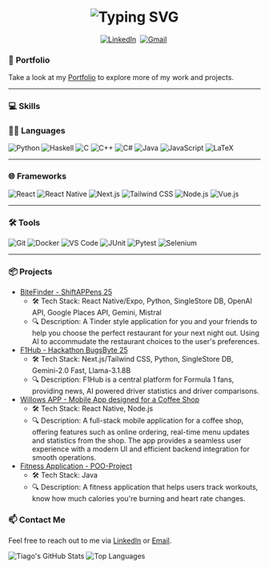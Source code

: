 <h1 align="center">
  <img src="https://readme-typing-svg.herokuapp.com?font=Fira+Code&weight=600&size=40&duration=3000&pause=1000&center=true&vCenter=true&width=500&height=70&lines=Hi%2C+I'm+Tiago+%F0%9F%91%8B;Software+Engineer;Problem+Solver;Test-Driven Developer;Coffee-Powered Dev;Full-Stack Developer;" alt="Typing SVG" />
</h1>

<p align="center">
  <a href="https://www.linkedin.com/in/tiago-guedes-60b949232/"><img src="https://img.shields.io/badge/linkedin-%230077B5.svg?&style=for-the-badge&logo=linkedin&logoColor=white" alt="LinkedIn" /></a>&nbsp;
  <a href="mailto:tiago.matos.guedes555@gmail.com?subject="><img src="https://img.shields.io/badge/gmail-%23D14836.svg?&style=for-the-badge&logo=gmail&logoColor=white" alt="Gmail" /></a>&nbsp;
</p>

### 📑 **Portfolio**
Take a look at my [Portfolio](https://guedes674.netlify.app/) to explore more of my work and projects.

---

### 💻 **Skills**

### 🧑‍💻 **Languages**

![Python](https://img.shields.io/badge/Python-3776AB?style=for-the-badge&logo=python&logoColor=white)
![Haskell](https://img.shields.io/badge/Haskell-5e5086?style=for-the-badge&logo=haskell&logoColor=white)
![C](https://img.shields.io/badge/C-00599C?style=for-the-badge&logo=c&logoColor=white)
![C++](https://img.shields.io/badge/C++-00599C?style=for-the-badge&logo=cplusplus&logoColor=white)
![C#](https://custom-icon-badges.demolab.com/badge/C%23-%23239120.svg?style=for-the-badge&logo=cshrp&logoColor=white)
![Java](https://img.shields.io/badge/Java-%23ED8B00.svg?style=for-the-badge&logo=openjdk&logoColor=white)
![JavaScript](https://img.shields.io/badge/JavaScript-F7DF1E?style=for-the-badge&logo=javascript&logoColor=black)
![LaTeX](https://img.shields.io/badge/latex-%23008080.svg?style=for-the-badge&logo=latex&logoColor=white)

---

### 🌐 **Frameworks**

![React](https://img.shields.io/badge/React-20232A?style=for-the-badge&logo=react&logoColor=61DAFB)
![React Native](https://img.shields.io/badge/React_Native-20232A?style=for-the-badge&logo=react&logoColor=61DAFB)
![Next.js](https://img.shields.io/badge/Next.js-000000?style=for-the-badge&logo=nextdotjs&logoColor=white)
![Tailwind CSS](https://img.shields.io/badge/Tailwind_CSS-06B6D4?style=for-the-badge&logo=tailwindcss&logoColor=white)
![Node.js](https://img.shields.io/badge/Node.js-339933?style=for-the-badge&logo=nodedotjs&logoColor=white)
![Vue.js](https://img.shields.io/badge/Vue.js-35495E?style=for-the-badge&logo=vuedotjs&logoColor=4FC08D)

---

### 🛠 **Tools**

![Git](https://img.shields.io/badge/Git-F05032?style=for-the-badge&logo=git&logoColor=white)
![Docker](https://img.shields.io/badge/Docker-2496ED?style=for-the-badge&logo=docker&logoColor=white)
![VS Code](https://custom-icon-badges.demolab.com/badge/Visual%20Studio%20Code-0078d7.svg?style=for-the-badge&logo=vsc&logoColor=white)
![JUnit](https://img.shields.io/badge/JUnit-25A162?style=for-the-badge&logo=junit5&logoColor=white)
![Pytest](https://img.shields.io/badge/Pytest-0A9EDC?style=for-the-badge&logo=pytest&logoColor=white)
![Selenium](https://img.shields.io/badge/Selenium-43B02A?style=for-the-badge&logo=selenium&logoColor=white)

---


### 📦 Projects
- [BiteFinder - ShiftAPPens 25](https://github.com/guedes674/BiteFinder)
  - 🛠️ Tech Stack: React Native/Expo, Python, SingleStore DB, OpenAI API, Google Places API, Gemini, Mistral
  - 🔍 Description: A Tinder style application for you and your friends to help you choose the perfect restaurant for your next night out. Using AI to accommudate the restaurant choices to the user's preferences.
- [F1Hub - Hackathon BugsByte 25](https://github.com/guedes674/F1Hub)
  - 🛠️ Tech Stack: Next.js/Tailwind CSS, Python, SingleStore DB, Gemini-2.0 Fast, Llama-3.1.8B
  - 🔍 Description: F1Hub is a central platform for Formula 1 fans, providing news, AI powered driver statistics and driver comparisons.
- [Willows APP - Mobile App designed for a Coffee Shop](https://github.com/guedes674/Willows-APP)
  - 🛠️ Tech Stack: React Native, Node.js
  - 🔍 Description: A full-stack mobile application for a coffee shop, offering features such as online ordering, real-time menu updates and statistics from the shop. The app provides a seamless user experience with a modern UI and efficient backend integration for smooth                       operations.
- [Fitness Application - POO-Project](https://github.com/guedes674/POO-Project)
  - 🛠️ Tech Stack: Java
  - 🔍 Description: A fitness application that helps users track workouts, know how much calories you're burning and heart rate changes.

### 📫 Contact Me
Feel free to reach out to me via [LinkedIn](https://www.linkedin.com/in/guedes674/) or [Email](mailto:tiago.matos.guedes555@gmail.com).

![Tiago's GitHub Stats](https://github-readme-stats.vercel.app/api?username=guedes674&show_icons=true&layout=compact&theme=github_dark&rank_icon=github)
![Top Languages](https://github-readme-stats.vercel.app/api/top-langs/?username=guedes674&show_icons=true&layout=donut&theme=github_dark)
